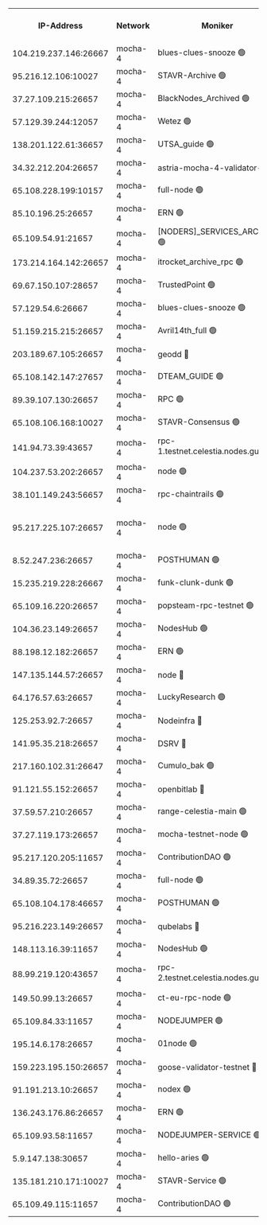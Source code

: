 


<table><tr><th>IP-Address</th><th>Network</th><th>Moniker</th><th>Latest Block Height</th><th>Earliest Block Height</th><th>Catching Up</th><th>Tx Index</th><th>Voting Power</th><th>Version</th><th>Scan Time</th></tr><tr><td>104.219.237.146:26667</td><td>mocha-4</td><td>blues-clues-snooze 🟢</td><td>2971417</td><td>1</td><td>False</td><td>off</td><td>0</td><td>2.2.0</td><td>2024-10-22T04:20:39.127428939UTC</td></tr><tr><td>95.216.12.106:10027</td><td>mocha-4</td><td>STAVR-Archive 🟢</td><td>2971417</td><td>1</td><td>False</td><td>on</td><td>0</td><td>2.2.0-arabica</td><td>2024-10-22T04:20:43.623188386UTC</td></tr><tr><td>37.27.109.215:26657</td><td>mocha-4</td><td>BlackNodes_Archived 🟢</td><td>2971418</td><td>1</td><td>False</td><td>off</td><td>0</td><td>2.1.2</td><td>2024-10-22T04:20:48.200778290UTC</td></tr><tr><td>57.129.39.244:12057</td><td>mocha-4</td><td>Wetez 🟢</td><td>2971418</td><td>1</td><td>False</td><td>off</td><td>0</td><td>2.2.0-arabica</td><td>2024-10-22T04:20:48.507867789UTC</td></tr><tr><td>138.201.122.61:36657</td><td>mocha-4</td><td>UTSA_guide 🟢</td><td>2971418</td><td>1</td><td>False</td><td>on</td><td>0</td><td>2.2.0-arabica</td><td>2024-10-22T04:20:50.874255090UTC</td></tr><tr><td>34.32.212.204:26657</td><td>mocha-4</td><td>astria-mocha-4-validator-1 🔴</td><td>2971418</td><td>1</td><td>False</td><td>on</td><td>10509044</td><td>2.2.0-arabica</td><td>2024-10-22T04:20:51.174288789UTC</td></tr><tr><td>65.108.228.199:10157</td><td>mocha-4</td><td>full-node 🟢</td><td>2971419</td><td>1</td><td>False</td><td>on</td><td>0</td><td>2.2.0-arabica</td><td>2024-10-22T04:20:59.912030632UTC</td></tr><tr><td>85.10.196.25:26657</td><td>mocha-4</td><td>ERN 🟢</td><td>2971419</td><td>1</td><td>False</td><td>off</td><td>0</td><td>2.2.0-arabica</td><td>2024-10-22T04:21:02.338810493UTC</td></tr><tr><td>65.109.54.91:21657</td><td>mocha-4</td><td>[NODERS]_SERVICES_ARCHIVE 🟢</td><td>2971421</td><td>1</td><td>False</td><td>on</td><td>0</td><td>2.2.0-arabica</td><td>2024-10-22T04:21:30.161589667UTC</td></tr><tr><td>173.214.164.142:26657</td><td>mocha-4</td><td>itrocket_archive_rpc 🟢</td><td>2971422</td><td>1</td><td>False</td><td>on</td><td>0</td><td>2.2.0-arabica</td><td>2024-10-22T04:21:42.459729527UTC</td></tr><tr><td>69.67.150.107:28657</td><td>mocha-4</td><td>TrustedPoint 🟢</td><td>2971423</td><td>1</td><td>False</td><td>on</td><td>0</td><td>2.2.0-arabica</td><td>2024-10-22T04:21:55.892412413UTC</td></tr><tr><td>57.129.54.6:26667</td><td>mocha-4</td><td>blues-clues-snooze 🟢</td><td>2971424</td><td>1</td><td>False</td><td>off</td><td>0</td><td>2.2.0</td><td>2024-10-22T04:22:00.746774156UTC</td></tr><tr><td>51.159.215.215:26657</td><td>mocha-4</td><td>Avril14th_full 🟢</td><td>2971426</td><td>1</td><td>False</td><td>on</td><td>0</td><td>2.2.0-arabica</td><td>2024-10-22T04:22:25.052747328UTC</td></tr><tr><td>203.189.67.105:26657</td><td>mocha-4</td><td>geodd 🔴</td><td>2971426</td><td>1</td><td>False</td><td>on</td><td>100169</td><td>2.2.0-arabica</td><td>2024-10-22T04:22:28.164933119UTC</td></tr><tr><td>65.108.142.147:27657</td><td>mocha-4</td><td>DTEAM_GUIDE 🟢</td><td>2971426</td><td>1</td><td>False</td><td>on</td><td>0</td><td>2.2.0-arabica</td><td>2024-10-22T04:22:30.610169844UTC</td></tr><tr><td>89.39.107.130:26657</td><td>mocha-4</td><td>RPC 🟢</td><td>2971426</td><td>1</td><td>False</td><td>on</td><td>0</td><td>2.2.0-arabica</td><td>2024-10-22T04:22:31.036655090UTC</td></tr><tr><td>65.108.106.168:10027</td><td>mocha-4</td><td>STAVR-Consensus 🟢</td><td>2971428</td><td>1</td><td>False</td><td>on</td><td>0</td><td>2.2.0-arabica</td><td>2024-10-22T04:22:53.726803733UTC</td></tr><tr><td>141.94.73.39:43657</td><td>mocha-4</td><td>rpc-1.testnet.celestia.nodes.guru 🟢</td><td>2971429</td><td>1</td><td>False</td><td>off</td><td>0</td><td>2.2.0-arabica</td><td>2024-10-22T04:23:07.250068760UTC</td></tr><tr><td>104.237.53.202:26657</td><td>mocha-4</td><td>node 🟢</td><td>2971430</td><td>1</td><td>False</td><td>on</td><td>0</td><td>2.2.0-arabica</td><td>2024-10-22T04:23:13.055894382UTC</td></tr><tr><td>38.101.149.243:56657</td><td>mocha-4</td><td>rpc-chaintrails 🟢</td><td>2971430</td><td>1</td><td>False</td><td>on</td><td>0</td><td>2.2.0-arabica</td><td>2024-10-22T04:23:16.395298729UTC</td></tr><tr><td>95.217.225.107:26657</td><td>mocha-4</td><td>node 🟢</td><td>2971430</td><td>1</td><td>False</td><td>on</td><td>0</td><td>v2.2.0-arabica-alphab-mod</td><td>2024-10-22T04:23:17.254708804UTC</td></tr><tr><td>8.52.247.236:26657</td><td>mocha-4</td><td>POSTHUMAN 🟢</td><td>2971431</td><td>1</td><td>False</td><td>on</td><td>0</td><td>2.2.0-arabica</td><td>2024-10-22T04:23:22.229640351UTC</td></tr><tr><td>15.235.219.228:26667</td><td>mocha-4</td><td>funk-clunk-dunk 🟢</td><td>2971431</td><td>1</td><td>False</td><td>off</td><td>0</td><td>2.2.0</td><td>2024-10-22T04:23:30.156145485UTC</td></tr><tr><td>65.109.16.220:26657</td><td>mocha-4</td><td>popsteam-rpc-testnet 🟢</td><td>2971432</td><td>1</td><td>False</td><td>on</td><td>0</td><td>2.2.0-arabica</td><td>2024-10-22T04:23:37.310247324UTC</td></tr><tr><td>104.36.23.149:26657</td><td>mocha-4</td><td>NodesHub 🟢</td><td>2971432</td><td>1</td><td>False</td><td>on</td><td>0</td><td>2.2.0-arabica</td><td>2024-10-22T04:23:43.531776201UTC</td></tr><tr><td>88.198.12.182:26657</td><td>mocha-4</td><td>ERN 🟢</td><td>2971433</td><td>1</td><td>False</td><td>off</td><td>0</td><td>2.2.0-arabica</td><td>2024-10-22T04:23:52.048148310UTC</td></tr><tr><td>147.135.144.57:26657</td><td>mocha-4</td><td>node 🔴</td><td>2971428</td><td>620162</td><td>False</td><td>off</td><td>3000010</td><td>2.2.0-arabica</td><td>2024-10-22T04:22:45.920768164UTC</td></tr><tr><td>64.176.57.63:26657</td><td>mocha-4</td><td>LuckyResearch 🟢</td><td>2971420</td><td>1582001</td><td>False</td><td>off</td><td>0</td><td>2.2.0-arabica</td><td>2024-10-22T04:21:17.374194093UTC</td></tr><tr><td>125.253.92.7:26657</td><td>mocha-4</td><td>Nodeinfra 🔴</td><td>2971420</td><td>2070001</td><td>False</td><td>on</td><td>500001</td><td>2.2.0-arabica</td><td>2024-10-22T04:21:13.981098984UTC</td></tr><tr><td>141.95.35.218:26657</td><td>mocha-4</td><td>DSRV 🔴</td><td>2971429</td><td>2070001</td><td>False</td><td>off</td><td>3881201</td><td>2.2.0-arabica</td><td>2024-10-22T04:23:07.584796863UTC</td></tr><tr><td>217.160.102.31:26647</td><td>mocha-4</td><td>Cumulo_bak 🟢</td><td>2971428</td><td>2300001</td><td>False</td><td>on</td><td>0</td><td>2.2.0-arabica</td><td>2024-10-22T04:22:46.825638974UTC</td></tr><tr><td>91.121.55.152:26657</td><td>mocha-4</td><td>openbitlab 🔴</td><td>2971419</td><td>2533260</td><td>False</td><td>off</td><td>501058</td><td>2.2.0-arabica</td><td>2024-10-22T04:21:04.756621831UTC</td></tr><tr><td>37.59.57.210:26657</td><td>mocha-4</td><td>range-celestia-main 🟢</td><td>2971433</td><td>2589477</td><td>False</td><td>off</td><td>0</td><td>2.1.2</td><td>2024-10-22T04:23:54.889163888UTC</td></tr><tr><td>37.27.119.173:26657</td><td>mocha-4</td><td>mocha-testnet-node 🟢</td><td>2971428</td><td>2631379</td><td>False</td><td>on</td><td>0</td><td>2.2.0-arabica</td><td>2024-10-22T04:22:53.358416619UTC</td></tr><tr><td>95.217.120.205:11657</td><td>mocha-4</td><td>ContributionDAO 🟢</td><td>2971430</td><td>2723055</td><td>False</td><td>on</td><td>0</td><td>2.2.0-arabica</td><td>2024-10-22T04:23:15.461281964UTC</td></tr><tr><td>34.89.35.72:26657</td><td>mocha-4</td><td>full-node 🟢</td><td>2971431</td><td>2766149</td><td>False</td><td>on</td><td>0</td><td>2.1.2</td><td>2024-10-22T04:23:25.071946902UTC</td></tr><tr><td>65.108.104.178:46657</td><td>mocha-4</td><td>POSTHUMAN 🟢</td><td>2971422</td><td>2818501</td><td>False</td><td>off</td><td>0</td><td>2.1.2</td><td>2024-10-22T04:21:34.805536330UTC</td></tr><tr><td>95.216.223.149:26657</td><td>mocha-4</td><td>qubelabs 🔴</td><td>2971433</td><td>2838021</td><td>False</td><td>on</td><td>64651713</td><td>2.2.0-arabica</td><td>2024-10-22T04:23:54.513894265UTC</td></tr><tr><td>148.113.16.39:11657</td><td>mocha-4</td><td>NodesHub 🟢</td><td>2971424</td><td>2850490</td><td>False</td><td>on</td><td>0</td><td>2.1.2</td><td>2024-10-22T04:22:05.753871205UTC</td></tr><tr><td>88.99.219.120:43657</td><td>mocha-4</td><td>rpc-2.testnet.celestia.nodes.guru 🟢</td><td>2971428</td><td>2866275</td><td>False</td><td>on</td><td>0</td><td>2.2.0-arabica</td><td>2024-10-22T04:22:46.343475127UTC</td></tr><tr><td>149.50.99.13:26657</td><td>mocha-4</td><td>ct-eu-rpc-node 🟢</td><td>2971431</td><td>2906501</td><td>False</td><td>on</td><td>0</td><td>2.2.0-arabica</td><td>2024-10-22T04:23:22.606082781UTC</td></tr><tr><td>65.109.84.33:11657</td><td>mocha-4</td><td>NODEJUMPER 🟢</td><td>2971430</td><td>2921400</td><td>False</td><td>off</td><td>0</td><td>2.2.0-arabica</td><td>2024-10-22T04:23:16.859989876UTC</td></tr><tr><td>195.14.6.178:26657</td><td>mocha-4</td><td>01node 🟢</td><td>2971426</td><td>2943001</td><td>False</td><td>on</td><td>0</td><td>2.2.0-arabica</td><td>2024-10-22T04:22:24.689874686UTC</td></tr><tr><td>159.223.195.150:26657</td><td>mocha-4</td><td>goose-validator-testnet 🔴</td><td>2971432</td><td>2944088</td><td>False</td><td>on</td><td>4014</td><td>2.2.0-arabica</td><td>2024-10-22T04:23:40.516439993UTC</td></tr><tr><td>91.191.213.10:26657</td><td>mocha-4</td><td>nodex 🟢</td><td>2971422</td><td>2954501</td><td>False</td><td>on</td><td>0</td><td>2.2.0-arabica</td><td>2024-10-22T04:21:39.830398004UTC</td></tr><tr><td>136.243.176.86:26657</td><td>mocha-4</td><td>ERN 🟢</td><td>2971430</td><td>2963501</td><td>False</td><td>off</td><td>0</td><td>2.2.0-arabica</td><td>2024-10-22T04:23:10.086402944UTC</td></tr><tr><td>65.109.93.58:11657</td><td>mocha-4</td><td>NODEJUMPER-SERVICE 🟢</td><td>2971434</td><td>2970400</td><td>False</td><td>off</td><td>0</td><td>2.2.0-arabica</td><td>2024-10-22T04:24:03.726121346UTC</td></tr><tr><td>5.9.147.138:30657</td><td>mocha-4</td><td>hello-aries 🟢</td><td>2971423</td><td>2970501</td><td>False</td><td>off</td><td>0</td><td>2.2.0-arabica</td><td>2024-10-22T04:21:48.929308103UTC</td></tr><tr><td>135.181.210.171:10027</td><td>mocha-4</td><td>STAVR-Service 🟢</td><td>2971429</td><td>2970501</td><td>False</td><td>on</td><td>0</td><td>2.2.0-arabica</td><td>2024-10-22T04:23:04.831675076UTC</td></tr><tr><td>65.109.49.115:11657</td><td>mocha-4</td><td>ContributionDAO 🟢</td><td>2971423</td><td>2971006</td><td>False</td><td>off</td><td>0</td><td>2.2.0-arabica</td><td>2024-10-22T04:21:56.307921686UTC</td></tr></table>